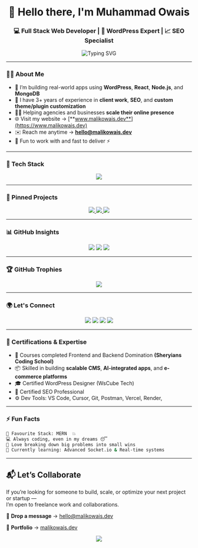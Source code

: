 <!-- Profile Header -->
<h1 align="center">👋 Hello there, I'm Muhammad Owais</h1>
<h3 align="center">💻 Full Stack Web Developer | 🧠 WordPress Expert | 📈 SEO Specialist</h3>

<p align="center">
  <img src="https://readme-typing-svg.demolab.com?font=Fira+Code&duration=3000&pause=1000&color=1F75FE&center=true&vCenter=true&width=600&lines=Turning+Ideas+Into+Code;3%2B+Years+of+Real+World+Experience;Expert+in+WordPress+%26+MERN+Stack;SEO+Specialist+%7C+Client+Focused+%7C+Fast+Delivery" alt="Typing SVG" />
</p>

---

### 🙋‍♂️ About Me

- 🔭 I’m building real-world apps using **WordPress**, **React**, **Node.js**, and **MongoDB**
- 🧠 I have 3+ years of experience in **client work**, **SEO**, and **custom theme/plugin customization**
- 👨‍💼 Helping agencies and businesses **scale their online presence**
- 🌐 Visit my website → [**www.malikowais.dev**](https://www.malikowais.dev)
- ✉️ Reach me anytime → **hello@malikowais.dev**
- 💬 Fun to work with and fast to deliver ⚡

---

### 🧰 Tech Stack

<p align="center">
  <img src="https://skillicons.dev/icons?i=html,css,js,react,nodejs,express,mongodb,wordpress,python,tailwind,vscode,git,github,postman" />
</p>

---

### 📌 Pinned Projects

<p align="center">
  <a href="https://github.com/MalikOwaisDev/modb-app">
    <img src="https://github-readme-stats.vercel.app/api/pin/?username=MalikOwaisDev&repo=modb-app&theme=tokyonight" />
  </a>
  <a href="https://github.com/MalikOwaisDev/KhaataBook">
    <img src="https://github-readme-stats.vercel.app/api/pin/?username=MalikOwaisDev&repo=KhaataBook&theme=tokyonight" />
  </a>
  <a href="https://github.com/MalikOwaisDev/nexuschat">
    <img src="https://github-readme-stats.vercel.app/api/pin/?username=MalikOwaisDev&repo=nexuschat&theme=tokyonight" />
  </a>
</p>

---

### 📊 GitHub Insights

<p align="center">
  <img src="https://github-readme-stats.vercel.app/api?username=MalikOwaisDev&show_icons=true&theme=radical&hide_border=false" />
  <img src="https://github-readme-streak-stats.herokuapp.com?user=MalikOwaisDev&theme=radical&hide_border=false" />
  <img src="https://github-readme-stats.vercel.app/api/top-langs/?username=MalikOwaisDev&layout=compact&theme=radical" />
</p>

---

### 🏆 GitHub Trophies

<p align="center">
  <img src="https://github-profile-trophy.vercel.app/?username=MalikOwaisDev&theme=darkhub&no-frame=true&column=8" />
</p>

---

### 🌍 Let's Connect

<p align="center">
  <a href="https://www.linkedin.com/in/malikowaisdev/"><img src="https://img.shields.io/badge/LinkedIn-%230077B5.svg?style=for-the-badge&logo=linkedin&logoColor=white" /></a>
  <a href="https://www.instagram.com/_malakowais/"><img src="https://img.shields.io/badge/Instagram-%23E4405F.svg?style=for-the-badge&logo=instagram&logoColor=white" /></a>
  <a href="https://www.facebook.com/MalikOwaisDev"><img src="https://img.shields.io/badge/Facebook-%231877F2.svg?style=for-the-badge&logo=facebook&logoColor=white" /></a>
  <a href="mailto:hello@malikowais.dev"><img src="https://img.shields.io/badge/Gmail-%23EA4335.svg?style=for-the-badge&logo=gmail&logoColor=white" /></a>
</p>

---

### 🧠 Certifications & Expertise

- 🥇 Courses completed Frontend and Backend Domination **(Sheryians Coding School)**
- 📦 Skilled in building **scalable CMS**, **AI-integrated apps**, and **e-commerce platforms**
- 🎓 Certified WordPress Designer (WsCube Tech)
- 🥇 Certified SEO Professional
- ⚙️ Dev Tools: VS Code, Cursor, Git, Postman, Vercel, Render, 

---

### ⚡ Fun Facts

```bash
🧃 Favourite Stack: MERN  💥
💻 Always coding, even in my dreams 😴
🧩 Love breaking down big problems into small wins
🌱 Currently learning: Advanced Socket.io & Real-time systems
```
---
## 📬 Let’s Collaborate

If you’re looking for someone to build, scale, or optimize your next project or startup —  
I’m open to freelance work and collaborations.

📩 **Drop a message** → [hello@malikowais.dev](mailto:hello@malikowais.dev)

📎 **Portfolio** → [malikowais.dev](https://malikowais.dev)

<p align="center"> <img src="https://capsule-render.vercel.app/api?type=waving&color=gradient&height=120&section=footer"/> </p> 
